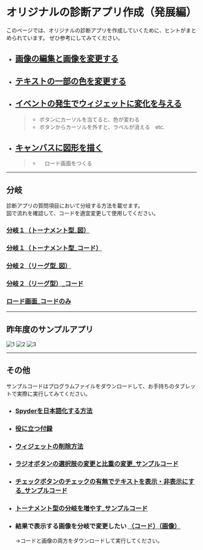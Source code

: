 # オリジナルの診断アプリ作成（発展編）
このページでは、オリジナルの診断アプリを作成していくために、ヒントがまとめられています。
ぜひ参考にしてみてください。


- ## [画像の編集と画像を変更する](Image)<br>
- ## [テキストの一部の色を変更する](Text)<br>
- ## [イベントの発生でウィジェットに変化を与える](Event)<br>
  > - ボタンにカーソルを当てると、色が変わる
  > - ボタンからカーソルを外すと、ラベルが消える　etc.
- ## [キャンバスに図形を描く](Shape)<br>
  > - 　ロード画面をつくる

---

## 分岐
診断アプリの質問項目において分岐する方法を載せます。<br>
図で流れを確認して、コードを適宜変更して使用してください。<br>

### [分岐１（トーナメント型_図）](https://github.com/UC-k/Python_App/blob/main/branch1.png)
### [分岐１（トーナメント型_コード）](https://github.com/UC-k/Python_App/blob/main/branch.py)
### [分岐２（リーグ型_図）](https://github.com/UC-k/Python_App/blob/main/branch2.png)
### [分岐２（リーグ型）_コード](https://github.com/UC-k/Python_App/blob/main/count.py)
### [ロード画面_コードのみ](https://github.com/UC-k/Python_App/blob/main/question/shindan.py)

---

## 昨年度のサンプルアプリ

![1](https://github.com/UC-k/R5_Toyama_STEAM/blob/main/NextStep/GIF/1.gif)
![2](https://github.com/UC-k/R5_Toyama_STEAM/blob/main/NextStep/GIF/2.gif)
![3](https://github.com/UC-k/R5_Toyama_STEAM/blob/main/NextStep/GIF/3.gif)

---

## その他
サンプルコードはプログラムファイルをダウンロードして、お手持ちのタブレットで実際に実行してみてください。<br>

- ### [Spyderを日本語化する方法](https://github.com/UC-k/Python_App/blob/main/japanese.md)
- ### [役に立つ付録](https://github.com/UC-k/Python_App/blob/main/tool.md)
- ### [ウィジェットの削除方法](https://github.com/UC-k/Python_App/blob/main/wgt.md)
- ### [ラジオボタンの選択肢の変更と比重の変更_サンプルコード](https://github.com/UC-k/Python_App/blob/main/question/select.py)
- ### [チェックボタンのチェックの有無でテキストを表示・非表示にする_サンプルコード](https://github.com/UC-k/Python_App/blob/main/question/hide.py)
- ### [トーナメント型の分岐を増やす_サンプルコード](https://github.com/UC-k/Python_App/blob/main/question/tournament.py)
- ### 結果で表示する画像を分岐で変更したい [（コード）](https://github.com/UC-k/Python_App/tree/main/question/tbi.py)[（画像）](https://github.com/UC-k/Python_App/tree/main/question/branch_img)
  →コードと画像の両方をダウンロードして実行してください。
